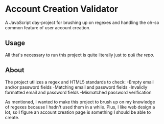 # Account Creation Validator
A JavaScript day-project for brushing up on regexes and handling the oh-so common feature of user account creation.

## Usage
All that's necessary to run this project is quite literally just to *pull the repo.*

## About
The project utilizes a regex and HTML5 standards to check:
-Empty email and/or password fields
-Matching email and password fields
-Invalidly formatted email and password fields
-Mismatched password verification

As mentioned, I wanted to make this project to brush up on my knowledge of regexes because I hadn't used them in a while.
Plus, I like web design a lot, so I figure an account creation page is something I should be able to create.